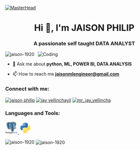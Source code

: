 [![MasterHead](https://repository-images.githubusercontent.com/265904235/46eef600-9bab-11ea-87d9-ff5e73c39b97)](https://github.com/jaison-1920/jaison-1920)
<h1 align="center">Hi 👋, I'm JAISON PHILIP</h1>
<h3 align="center">A passionate self taught DATA ANALYST</h3>
<img align="right" alt="Coding" width="400" src="https://cdn.dribbble.com/users/1162077/screenshots/3848914/programmer.gif">

<p align="left"> <img src="https://komarev.com/ghpvc/?username=jaison-1920&label=Profile%20views&color=0e75b6&style=flat" alt="jaison-1920" /> </p>


- 💬 Ask me about **python, ML, POWER BI, DATA ANALYSIS**

- 📫 How to reach me **jaisonmlengineer@gmail.com**

<h3 align="left">Connect with me:</h3>
<p align="left">
<a href="https://linkedin.com/in/jaison philip" target="blank"><img align="center" src="https://raw.githubusercontent.com/rahuldkjain/github-profile-readme-generator/master/src/images/icons/Social/linked-in-alt.svg" alt="jaison philip" height="30" width="40" /></a>
<a href="https://fb.com/jay vellinchayil" target="blank"><img align="center" src="https://raw.githubusercontent.com/rahuldkjain/github-profile-readme-generator/master/src/images/icons/Social/facebook.svg" alt="jay vellinchayil" height="30" width="40" /></a>
<a href="https://instagram.com/mr_jay_vellincha" target="blank"><img align="center" src="https://raw.githubusercontent.com/rahuldkjain/github-profile-readme-generator/master/src/images/icons/Social/instagram.svg" alt="mr_jay_vellincha" height="30" width="40" /></a>
</p>

<h3 align="left">Languages and Tools:</h3>
<p align="left"> <a href="https://www.postgresql.org" target="_blank" rel="noreferrer"> <img src="https://raw.githubusercontent.com/devicons/devicon/master/icons/postgresql/postgresql-original-wordmark.svg" alt="postgresql" width="40" height="40"/> </a> <a href="https://www.python.org" target="_blank" rel="noreferrer"> <img src="https://raw.githubusercontent.com/devicons/devicon/master/icons/python/python-original.svg" alt="python" width="40" height="40"/> </a> </p>

<p><img align="left" src="https://github-readme-stats.vercel.app/api/top-langs?username=jaison-1920&show_icons=true&locale=en&layout=compact" alt="jaison-1920" /></p>

<p>&nbsp;<img align="center" src="https://github-readme-stats.vercel.app/api?username=jaison-1920&show_icons=true&locale=en" alt="jaison-1920" /></p>

